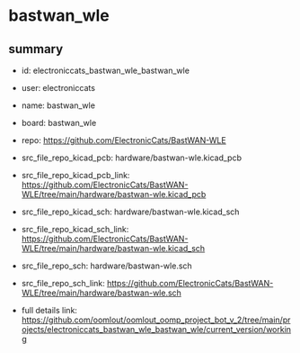 # bastwan_wle
 
## summary 
* id: electroniccats_bastwan_wle_bastwan_wle
* user: electroniccats
* name: bastwan_wle
* board: bastwan_wle
* repo: https://github.com/ElectronicCats/BastWAN-WLE
* src_file_repo_kicad_pcb: hardware/bastwan-wle.kicad_pcb
* src_file_repo_kicad_pcb_link: https://github.com/ElectronicCats/BastWAN-WLE/tree/main/hardware/bastwan-wle.kicad_pcb
* src_file_repo_kicad_sch: hardware/bastwan-wle.kicad_sch
* src_file_repo_kicad_sch_link: https://github.com/ElectronicCats/BastWAN-WLE/tree/main/hardware/bastwan-wle.kicad_sch

* src_file_repo_sch: hardware/bastwan-wle.sch
* src_file_repo_sch_link: https://github.com/ElectronicCats/BastWAN-WLE/tree/main/hardware/bastwan-wle.sch
* full details link: https://github.com/oomlout/oomlout_oomp_project_bot_v_2/tree/main/projects/electroniccats_bastwan_wle_bastwan_wle/current_version/working  







